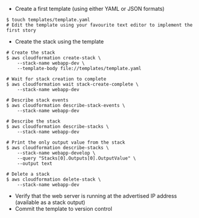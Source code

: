 - Create a first template (using either YAML or JSON formats)

```
$ touch templates/template.yaml
# Edit the template using your favourite text editor to implement the first story 

```

- Create the stack using the template

```
# Create the stack
$ aws cloudformation create-stack \
    --stack-name webapp-dev \
    --template-body file://templates/template.yaml

# Wait for stack creation to complete
$ aws cloudformation wait stack-create-complete \
    --stack-name webapp-dev

# Describe stack events    
$ aws cloudformation describe-stack-events \
    --stack-name webapp-dev

# Describe the stack
$ aws cloudformation describe-stacks \
    --stack-name webapp-dev

# Print the only output value from the stack
$ aws cloudformation describe-stacks \
    --stack-name webapp-develop \
    --query "Stacks[0].Outputs[0].OutputValue" \
    --output text

# Delete a stack
$ aws cloudformation delete-stack \
    --stack-name webapp-dev

```

- Verify that the web server is running at the advertised IP address (available as a stack output)
- Commit the template to version control